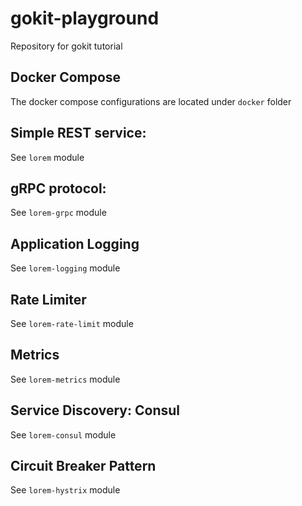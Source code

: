 # gokit-playground
Repository for gokit tutorial

## Docker Compose
The docker compose configurations are located under `docker` folder

## Simple REST service:
See `lorem` module

## gRPC protocol:
See `lorem-grpc` module

## Application Logging
See `lorem-logging` module

## Rate Limiter
See `lorem-rate-limit` module

## Metrics
See `lorem-metrics` module

## Service Discovery: Consul
See `lorem-consul` module

## Circuit Breaker Pattern
See `lorem-hystrix` module